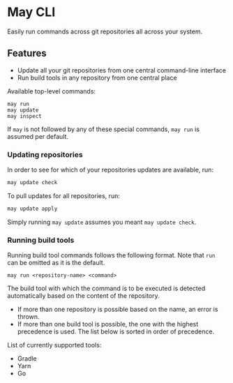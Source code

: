 # May CLI

Easily run commands across git repositories all across your system.

## Features

- Update all your git repositories from one central command-line interface
- Run build tools in any repository from one central place

Available top-level commands:

```
may run
may update
may inspect
```

If `may` is not followed by any of these special commands, `may run` is assumed per default.

### Updating repositories

In order to see for which of your repositories updates are available, run:
```sh
may update check
```

To pull updates for all repositories, run:
```sh
may update apply
```

Simply running `may update` assumes you meant `may update check`.

### Running build tools

Running build tool commands follows the following format. Note that `run` can be omitted as it is the default.

```
may run <repository-name> <command>
```

The build tool with which the command is to be executed is detected automatically based on the content of the repository. 

- If more than one repository is possible based on the name, an error is thrown. 
- If more than one build tool is possible, the one with the highest precedence is used. The list below is sorted in order of precedence.

List of currently supported tools:

- Gradle
- Yarn
- Go

